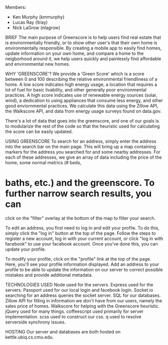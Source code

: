 Members:
- Ken Murphy  (kmmurphy)
- Lucas Ray   (ltray)
- Nick LaGrow (nlagrow)

BRIEF
  The main purpose of Greenscore is to help users find real estate that is
  environmentally friendly, or to show other user's that their own home is
  environmentally responsible. By creating a mobile app to easily find homes,
  update information on your own home, and compare a home to the neigborhood
  around it, we help users quickly and painlessly find affordable and
  environmental new homes.

WHY 'GREENSCORE'?
  We provide a 'Green Score' which is a score between 0 and 100 describing the
  relative environmental friendliness of a home. A low score indicates high
  energy usage, a location that requires a lot of fuel for basic livability,
  and other generally poor environmental practices. A high score indicates use
  of renewable energy sources (solar, wind), a dedication to using appliances
  that consume less energy, and other good enviornmental practices. We
  calculate this data using the Zillow API, the Walkscore API, and data from
  energy usage surveys found on data.gov.

  There's a lot of data that goes into the greenscore, and one of our goals is
  to modularize the rest of the code so that the heuristic used for calculating
  the score can be easily updated.

USING GREENSCORE
  To search for an address, simply enter the address into the search bar on the
  main page. This will bring up a map containing markers for the address you
  searched for and some nearby addresses. For each of these addresses, we give
  an array of data including the price of the home, some normal metrics (# beds,
  # baths, etc.) and the greenscore. To further narrow search results, you can
  click on the "filter" overlay at the bottom of the map to filter your search.

  To edit an address, you first need to log in and edit your profile. To do
  this, simply click the "log in" button at the top of the page. Follow the
  steps to register a new account, log in with your current account, or click
  "log in with facebook" to use your facebook account. Once you've done this,
  you can update your profile.

  To modify your profile, click on the "profile" link at the top of the page.
  Here, you'll see your profile information displayed. Add an address to your
  profile to be able to update the information on our server to correct possible
  mistakes and provide additional metadata.

TECHNOLOGIES USED
  Node            used for the servers.
  Express         used for the servers.
  Passport        used for our local login and facebook login.
  Socket.io       searching for an address queries the socket server.
  SQL             for our databases.
  Zillow API      for filling in information we don't have from our users,
                  namely the sales price of homes.
  Walkscore       for helping with the Greenscore heuristic.
  jQuery          used for many things.
  coffeescript    used primarily for server implementation.
  scss            used to construct our css.
  q               used to resolve serverside synchrony issues.

HOSTING
  Our server and databases are both hosted on kettle.ubiq.cs.cmu.edu.

